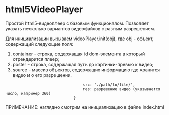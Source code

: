 # html5VideoPlayer
Простой html5-видеоплеер с базовым функционалом. Позволяет указать несколько вариантов видеофайлов с разным разрешением.

Для инициализации вызываем videoPlayer.init(obj), где obj - объект,
содержащий следующие поля:
1. container - строка, содержащая id dom-элемента в который отрендерится плеер;
2. poster - строка, содержащая путь до картинки-превью к видео;
3. source - массив объектов, содержащих информацию где хранится видео и о его разрешении.

```Объекты в массиве имеют вид:{
                                  src: './path/to/file/',
                                  res: разрешение видео (указывается число, например 360)
                              }
```

ПРИМЕЧАНИЕ: наглядно смотрим на инициализацию в файле index.html
